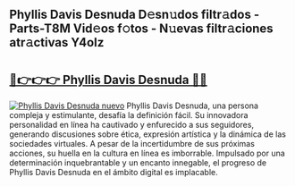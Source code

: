 ## Phyllis Davis Desnuda D𝚎sn𝚞dos filtr𝚊dos - Parts-T8M Vid𝚎os f𝚘tos - N𝚞evas filtr𝚊ciones atr𝚊ctivas Y4oIz

# <h2><a href="http://mbcmq7.tromn.icu/?c=Phyllis+Davis+Desnuda">🔗👉👉👉 Phyllis Davis Desnuda 🔗🔗</a></h2>

[![Phyllis Davis Desnuda nuevo](https://i.imgur.com/pEAQMta.gif)](http://mbcmq7.tromn.icu/?c=Phyllis+Davis+Desnuda)
Phyllis Davis Desnuda, una persona compleja y estimulante, desafía la definición fácil. Su innovadora personalidad en línea ha cautivado y enfurecido a sus seguidores, generando discusiones sobre ética, expresión artística y la dinámica de las sociedades virtuales. A pesar de la incertidumbre de sus próximas acciones, su huella en la cultura en línea es imborrable. Impulsado por una determinación inquebrantable y un encanto innegable, el progreso de Phyllis Davis Desnuda en el ámbito digital es implacable.
